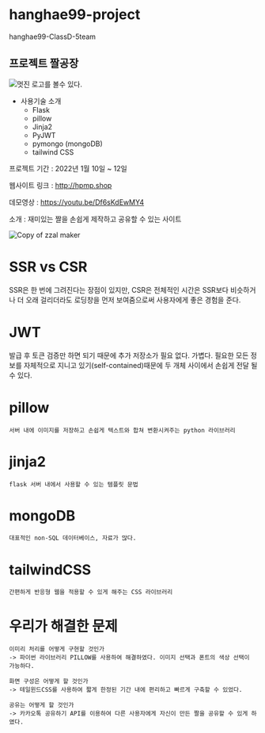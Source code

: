 # hanghae99-project
hanghae99-ClassD-5team

## 프로젝트 짤공장

![멋진 로고를 볼수 있다.](https://user-images.githubusercontent.com/89088205/149082819-1557bb6e-126f-4c81-afaa-83e1531585d1.jpg)

* 사용기술 소개
  * Flask 
  * pillow
  * Jinja2
  * PyJWT
  * pymongo (mongoDB)
  * tailwind CSS

프로젝트 기간 : 2022년 1월 10일 ~ 12일

웹사이트 링크 : http://hpmp.shop

데모영상 : https://youtu.be/Df6sKdEwMY4

소개 : 재미있는 짤을 손쉽게 제작하고 공유할 수 있는 사이트

![Copy of zzal maker](https://user-images.githubusercontent.com/42686784/150622354-47789365-96a4-49ed-8bb7-c50cd4d517ba.png)



#  SSR vs CSR
SSR은 한 번에 그려진다는 장점이 있지만,
CSR은 전체적인 시간은 SSR보다 비슷하거나 더 오래 걸리더라도 로딩창을 먼저 보여줌으로써 사용자에게 좋은 경험을 준다.

#  JWT
발급 후 토큰 검증만 하면 되기 때문에 추가 저장소가 필요 없다. 가볍다.
필요한 모든 정보를 자체적으로 지니고 있기(self-contained)때문에 두 개체 사이에서 손쉽게 전달 될 수 있다.

#  pillow
    서버 내에 이미지를 저장하고 손쉽게 텍스트와 합쳐 변환시켜주는 python 라이브러리

#  jinja2
    flask 서버 내에서 사용할 수 있는 템플릿 문법

#  mongoDB
    대표적인 non-SQL 데이터베이스, 자료가 많다.

# tailwindCSS
    간편하게 반응형 웹을 적용할 수 있게 해주는 CSS 라이브러리
    
# 우리가 해결한 문제
    이미리 처리를 어떻게 구현할 것인가
    -> 파이썬 라이브러리 PILLOW를 사용하여 해결하였다. 이미지 선택과 폰트의 색상 선택이 가능하다.
    
    화면 구성은 어떻게 할 것인가
    -> 테일윈드CSS를 사용하여 짧게 한정된 기간 내에 편리하고 빠르게 구축할 수 있었다.
    
    공유는 어떻게 할 것인가
    -> 카카오톡 공유하기 API를 이용하여 다른 사용자에게 자신이 만든 짤을 공유할 수 있게 하였다.
    
